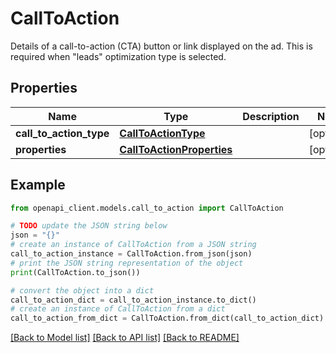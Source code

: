 # CallToAction

Details of a call-to-action (CTA) button or link displayed on the ad. This is required when \"leads\" optimization type is selected.

## Properties

Name | Type | Description | Notes
------------ | ------------- | ------------- | -------------
**call_to_action_type** | [**CallToActionType**](CallToActionType.md) |  | [optional] 
**properties** | [**CallToActionProperties**](CallToActionProperties.md) |  | [optional] 

## Example

```python
from openapi_client.models.call_to_action import CallToAction

# TODO update the JSON string below
json = "{}"
# create an instance of CallToAction from a JSON string
call_to_action_instance = CallToAction.from_json(json)
# print the JSON string representation of the object
print(CallToAction.to_json())

# convert the object into a dict
call_to_action_dict = call_to_action_instance.to_dict()
# create an instance of CallToAction from a dict
call_to_action_from_dict = CallToAction.from_dict(call_to_action_dict)
```
[[Back to Model list]](../README.md#documentation-for-models) [[Back to API list]](../README.md#documentation-for-api-endpoints) [[Back to README]](../README.md)


